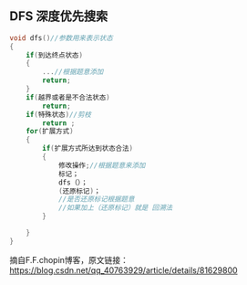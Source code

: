 
## DFS 深度优先搜索

```C++
void dfs()//参数用来表示状态
{
    if(到达终点状态)
    {
        ...//根据题意添加
        return;
    }
    if(越界或者是不合法状态)
        return;
    if(特殊状态)//剪枝
        return ;
    for(扩展方式)
    {
        if(扩展方式所达到状态合法)
        {
            修改操作;//根据题意来添加
            标记；
            dfs（）；
            (还原标记)；
            //是否还原标记根据题意
            //如果加上（还原标记）就是 回溯法
        }

    }
}
```

摘自F.F.chopin博客，原文链接：https://blog.csdn.net/qq_40763929/article/details/81629800
